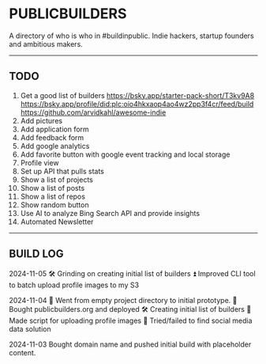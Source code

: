 # PUBLICBUILDERS

A directory of who is who in #buildinpublic. Indie hackers, startup founders and ambitious makers.

----

## TODO

1. Get a good list of builders
    https://bsky.app/starter-pack-short/T3kv9A8
    https://bsky.app/profile/did:plc:oio4hkxaop4ao4wz2pp3f4cr/feed/build
    https://github.com/arvidkahl/awesome-indie    
2. Add pictures
3. Add application form
4. Add feedback form
5. Add google analytics
6. Add favorite button with google event tracking and local storage
7. Profile view
8. Set up API that pulls stats
9. Show a list of projects
10. Show a list of posts
11. Show a list of repos
12. Show random button
13. Use AI to analyze Bing Search API and provide insights
14. Automated Newsletter

----

## BUILD LOG

2024-11-05
🛠️ Grinding on creating initial list of builders
⏫ Improved CLI tool to batch upload profile images to my S3

2024-11-04
🤘 Went from empty project directory to initial prototype.
🚀 Bought publicbuilders.org and deployed
🛠️ Creating initial list of builders
👤 Made script for uploading profile images
🚫 Tried/failed to find social media data solution

2024-11-03
Bought domain name and pushed initial build with placeholder content.

